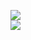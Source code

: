 [![](https://img.shields.io/badge/Made%20With-Github%20Spray-lightgrey.svg?style=for-the-badge&logo=github)](https://github.com/Annihil/github-spray#4946)  
[![](https://i.imgur.com/2DrTn0Z.gif)](https://github.com/Annihil/github-spray)